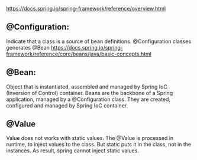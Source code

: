 https://docs.spring.io/spring-framework/reference/overview.html

## @Configuration:
Indicate that a class is a source of bean definitions.
@Configuration classes generates @Bean
https://docs.spring.io/spring-framework/reference/core/beans/java/basic-concepts.html

## @Bean:
Object that is instantiated, assembled and managed by Spring IoC (Inversion of Control) container. Beans are the backbone of a Spring application, managed by a @Configuration class.
They are created, configured and managed by Spring IoC container.

## @Value
Value does not works with static values. The @Value is processed in runtime, to inject values to the class. But static puts it in the class, not in the instances. As result, spring cannot inject static values.